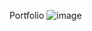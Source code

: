 Portfolio
![image](https://user-images.githubusercontent.com/96273974/165132217-77125266-b362-4bc2-8200-763534e3b64d.png)
